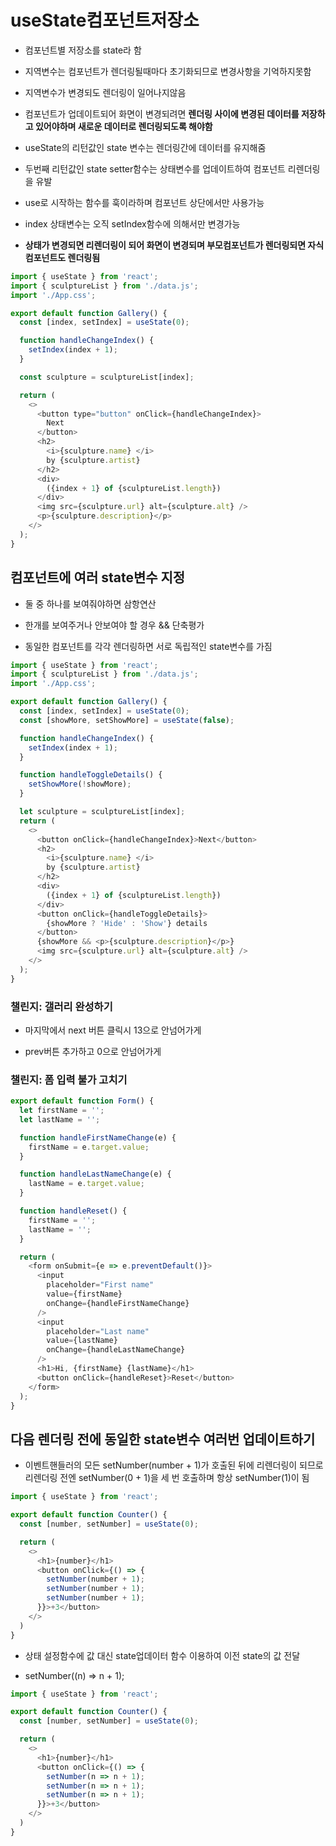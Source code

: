 # useState컴포넌트저장소

- 컴포넌트별 저장소를 state라 함

- 지역변수는 컴포넌트가 렌더링될때마다 초기화되므로 변경사항을 기억하지못함

- 지역변수가 변경되도 렌더링이 일어나지않음

- 컴포넌트가 업데이트되어 화면이 변경되려면 **렌더링 사이에 변경된 데이터를 저장하고 있어야하며 새로운 데이터로 렌더링되도록 해야함**

- useState의 리턴값인 state 변수는 렌더링간에 데이터를 유지해줌

- 두번째 리턴값인 state setter함수는 상태변수를 업데이트하여 컴포넌트 리렌더링을 유발

- use로 시작하는 함수를 훅이라하며 컴포넌트 상단에서만 사용가능

- index 상태변수는 오직  setIndex함수에 의해서만 변경가능

- **상태가 변경되면 리렌더링이 되어 화면이 변경되며 부모컴포넌트가 렌더링되면 자식컴포넌트도 렌더링됨**  

```js
import { useState } from 'react';
import { sculptureList } from './data.js';
import './App.css';

export default function Gallery() {
  const [index, setIndex] = useState(0);

  function handleChangeIndex() {
    setIndex(index + 1);
  }

  const sculpture = sculptureList[index];

  return (
    <>
      <button type="button" onClick={handleChangeIndex}>
        Next
      </button>
      <h2>
        <i>{sculpture.name} </i>
        by {sculpture.artist}
      </h2>
      <div>
        ({index + 1} of {sculptureList.length})
      </div>
      <img src={sculpture.url} alt={sculpture.alt} />
      <p>{sculpture.description}</p>
    </>
  );
}
```

## 컴포넌트에 여러 state변수 지정

- 둘 중 하나를 보여줘야하면 삼항연산

- 한개를 보여주거나 안보여야 할 경우 && 단축평가

- 동일한 컴포넌트를 각각 렌더링하면 서로 독립적인 state변수를 가짐

```js
import { useState } from 'react';
import { sculptureList } from './data.js';
import './App.css';

export default function Gallery() {
  const [index, setIndex] = useState(0);
  const [showMore, setShowMore] = useState(false);

  function handleChangeIndex() {
    setIndex(index + 1);
  }

  function handleToggleDetails() {
    setShowMore(!showMore);
  }

  let sculpture = sculptureList[index];
  return (
    <>
      <button onClick={handleChangeIndex}>Next</button>
      <h2>
        <i>{sculpture.name} </i>
        by {sculpture.artist}
      </h2>
      <div>
        ({index + 1} of {sculptureList.length})
      </div>
      <button onClick={handleToggleDetails}>
        {showMore ? 'Hide' : 'Show'} details
      </button>
      {showMore && <p>{sculpture.description}</p>}
      <img src={sculpture.url} alt={sculpture.alt} />
    </>
  );
}
```

### 챌린지: 갤러리 완성하기

- 마지막에서 next 버튼 클릭시 13으로 안넘어가게

- prev버튼 추가하고 0으로 안넘어가게

### 챌린지: 폼 입력 불가 고치기

```js
export default function Form() {
  let firstName = '';
  let lastName = '';

  function handleFirstNameChange(e) {
    firstName = e.target.value;
  }

  function handleLastNameChange(e) {
    lastName = e.target.value;
  }

  function handleReset() {
    firstName = '';
    lastName = '';
  }

  return (
    <form onSubmit={e => e.preventDefault()}>
      <input
        placeholder="First name"
        value={firstName}
        onChange={handleFirstNameChange}
      />
      <input
        placeholder="Last name"
        value={lastName}
        onChange={handleLastNameChange}
      />
      <h1>Hi, {firstName} {lastName}</h1>
      <button onClick={handleReset}>Reset</button>
    </form>
  );
}
```

## 다음 렌더링 전에 동일한 state변수 여러번 업데이트하기

- 이벤트핸들러의 모든 setNumber(number + 1)가 호출된 뒤에 리렌더링이 되므로 리렌더링 전엔 setNumber(0 + 1)을 세 번 호출하며 항상 setNumber(1)이 됨

```js
import { useState } from 'react';

export default function Counter() {
  const [number, setNumber] = useState(0);

  return (
    <>
      <h1>{number}</h1>
      <button onClick={() => {
        setNumber(number + 1);
        setNumber(number + 1);
        setNumber(number + 1);
      }}>+3</button>
    </>
  )
}
```

- 상태 설정함수에 값 대신 state업데이터 함수 이용하여 이전 state의 값 전달

- setNumber((n) => n + 1);

```js
import { useState } from 'react';

export default function Counter() {
  const [number, setNumber] = useState(0);

  return (
    <>
      <h1>{number}</h1>
      <button onClick={() => {
        setNumber(n => n + 1);
        setNumber(n => n + 1);
        setNumber(n => n + 1);
      }}>+3</button>
    </>
  )
}
```
